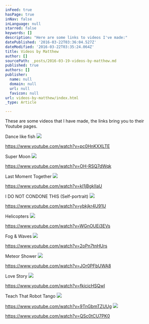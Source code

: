 ```yaml
---
inFeed: true
hasPage: true
inNav: false
inLanguage: null
starred: false
keywords: []
description: "Here are some links to videos I've made:"
datePublished: '2016-03-22T03:36:04.527Z'
dateModified: '2016-03-22T03:35:24.064Z'
title: Videos by Matthew
author: []
sourcePath: _posts/2016-03-19-videos-by-matthew.md
published: true
authors: []
publisher:
  name: null
  domain: null
  url: null
  favicon: null
url: videos-by-matthew/index.html
_type: Article

---
```

These are some videos that I have made, the links bring you to their Youtube pages.

Dance like fish
![](https://the-grid-user-content.s3-us-west-2.amazonaws.com/b6a1790c-fa5b-4b6e-b091-b6483539bc1b.jpg)

https://www.youtube.com/watch?v=pc0HnKXXLTE

Super Moon
![](https://the-grid-user-content.s3-us-west-2.amazonaws.com/daf6ead9-56ef-4d68-84ac-56488be59421.jpg)

https://www.youtube.com/watch?v=OH-RSQ7dWqk

Last Moment Together
![](https://the-grid-user-content.s3-us-west-2.amazonaws.com/36b33371-9d40-4783-b2c4-980713381d0c.jpg)

https://www.youtube.com/watch?v=kI1jBgkIIaU

I DO NOT CONDONE THIS (Self-portrait)
![](https://the-grid-user-content.s3-us-west-2.amazonaws.com/a32fcea4-6c88-4ffb-8e27-0412f530425b.jpg)

https://www.youtube.com/watch?v=ybkjkr4U91U

Helicopters
![](https://the-grid-user-content.s3-us-west-2.amazonaws.com/5ef55c9b-f88e-481f-8750-964d3b85fad4.jpg)

https://www.youtube.com/watch?v=WGnOUEi3EVs

Fog & Waves
![](https://the-grid-user-content.s3-us-west-2.amazonaws.com/ce5f45b7-1f6a-4ddf-9dcd-1f8d5dbcbf17.jpg)

https://www.youtube.com/watch?v=2oPn7tnHUrs

Meteor Shower
![](https://the-grid-user-content.s3-us-west-2.amazonaws.com/740529fd-e4b8-4eb1-aff2-7a2a691142c3.jpg)

https://www.youtube.com/watch?v=JOr0PFbUWA8

Love Story
![](https://the-grid-user-content.s3-us-west-2.amazonaws.com/d1486b1f-5982-4c18-b3d4-59620ae53174.jpg)

https://www.youtube.com/watch?v=fkicicHSQwI

Teach That Robot Tango
![](https://the-grid-user-content.s3-us-west-2.amazonaws.com/587ba3c4-b78b-41c3-b68d-ace579fbd344.jpg)

https://www.youtube.com/watch?v=9TnGbmTZUUg
![](https://the-grid-user-content.s3-us-west-2.amazonaws.com/87c2bb5a-3d06-4a5f-94fe-02e272c84f1f.jpg)

https://www.youtube.com/watch?v=QSc0tCU7PK0